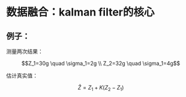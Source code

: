 # 数据融合：kalman filter的核心
## 例子：
测量两次结果：

$$Z_1=30g \quad \sigma_1=2g \\
Z_2=32g \quad \sigma_1=4g$$

估计真实值：

$$\hat{Z}=Z_1+K(Z_2-Z_1)$$